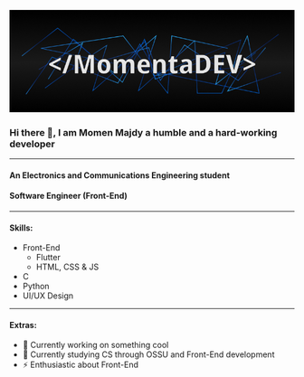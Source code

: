 ![Hi I am Momen Magdy](/cover.jpg)

### Hi there 👋, I am Momen Majdy a humble and a hard-working developer
* * *
#### An Electronics and Communications Engineering student
#### Software Engineer (Front-End)
* * *
#### Skills:
- Front-End
  - Flutter
  - HTML, CSS & JS
- C
- Python
- UI/UX Design
* * *
#### Extras:
- 🔭 Currently working on something cool
- 🌱 Currently studying CS through OSSU and Front-End development
- ⚡ Enthusiastic about Front-End
<!--
- 💬 Ask me about ...
- 📫 How to reach me: ...
- 😄 Pronouns: ...
- ⚡ Fun fact: ...
  -->
